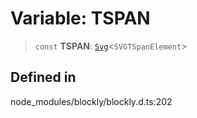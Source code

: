 # Variable: TSPAN

> `const` **TSPAN**: [`Svg`](../index.md)\<`SVGTSpanElement`\>

## Defined in

node_modules/blockly/blockly.d.ts:202
